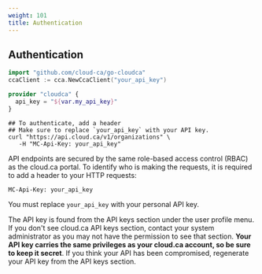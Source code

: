 ```yaml
---
weight: 101
title: Authentication
---
```


## Authentication

```go
import "github.com/cloud-ca/go-cloudca"
ccaClient := cca.NewCcaClient("your_api_key")
```

```terraform
provider "cloudca" {
  api_key = "${var.my_api_key}"
}
```

```shell
## To authenticate, add a header
## Make sure to replace `your_api_key` with your API key.
curl "https://api.cloud.ca/v1/organizations" \
   -H "MC-Api-Key: your_api_key"
```

API endpoints are secured by the same role-based access control (RBAC) as the cloud.ca portal. To identify who is making the requests, it is required to add a header to your HTTP requests:

`MC-Api-Key: your_api_key`

<aside class="notice">
You must replace <code>your_api_key</code> with your personal API key.
</aside>

The API key is found from the API keys section under the user profile menu. If you don't see cloud.ca API keys section, contact your system administrator as you may not have the permission to see that section. **Your API key carries the same privileges as your cloud.ca account, so be sure to keep it secret**. If you think your API has been compromised, regenerate your API key from the API keys section.
